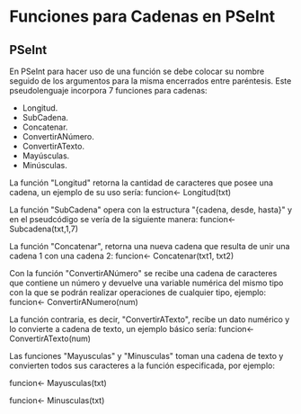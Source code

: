# Funciones para Cadenas en PSeInt

## PSeInt

En PSeInt para hacer uso de una función se debe colocar su nombre seguido de los argumentos para la misma encerrados entre paréntesis. Este pseudolenguaje incorpora 7 funciones para cadenas:

- Longitud.
- SubCadena.
- Concatenar.
- ConvertirANúmero.
- ConvertirATexto.
- Mayúsculas.
- Minúsculas.

La función "Longitud" retorna la cantidad de caracteres que posee una cadena, un ejemplo de su uso sería: funcion<- Longitud(txt)

 

La función "SubCadena" opera con la estructura "{cadena, desde, hasta}" y en el pseudcódigo se vería de la siguiente manera:  funcion<- Subcadena(txt,1,7)



La función "Concatenar", retorna una nueva cadena que resulta de unir una cadena 1 con una cadena 2: funcion<- Concatenar(txt1, txt2)



Con la función "ConvertirANúmero" se recibe una cadena de caracteres que contiene un número y devuelve una variable numérica del mismo tipo con la que se podrán realizar operaciones de cualquier tipo, ejemplo: funcion<- ConvertirANumero(num)

 

La función contraria, es decir, "ConvertirATexto", recibe un dato numérico y lo convierte a cadena de texto, un ejemplo básico sería: funcion<- ConvertirATexto(num)



 

Las funciones "Mayusculas" y "Minusculas" toman una cadena de texto y convierten todos sus caracteres a la función especificada, por ejemplo:

funcion<- Mayusculas(txt)

funcion<- Minusculas(txt)